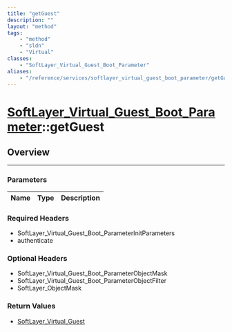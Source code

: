 ```yaml
---
title: "getGuest"
description: ""
layout: "method"
tags:
    - "method"
    - "sldn"
    - "Virtual"
classes:
    - "SoftLayer_Virtual_Guest_Boot_Parameter"
aliases:
    - "/reference/services/softlayer_virtual_guest_boot_parameter/getGuest"
---
```

# [SoftLayer_Virtual_Guest_Boot_Parameter](/reference/services/SoftLayer_Virtual_Guest_Boot_Parameter)::getGuest





## Overview 


-----

### Parameters 
|Name | Type | Description |
| --- | --- | --- |


### Required Headers
* SoftLayer_Virtual_Guest_Boot_ParameterInitParameters
* authenticate


### Optional Headers
* SoftLayer_Virtual_Guest_Boot_ParameterObjectMask
* SoftLayer_Virtual_Guest_Boot_ParameterObjectFilter
* SoftLayer_ObjectMask

### Return Values
* <a href='/reference/datatypes/SoftLayer_Virtual_Guest'>SoftLayer_Virtual_Guest </a>




